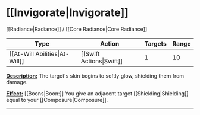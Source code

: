 # [[Invigorate|Invigorate]]
[[Radiance|Radiance]] / [[Core Radiance|Core Radiance]]

| Type                           | Action                   | Targets | Range |
| ------------------------------ | ------------------------ | ------- | ----- |
| [[At-Will Abilities\|At-Will]] | [[Swift Actions\|Swift]] | 1       | 10    |

<u>**Description:**</u> The target's skin begins to softly glow, shielding them from damage.

<u>**Effect:**</u> [[Boons|Boon:]] You give an adjacent target [[Shielding|Shielding]] equal to your [[Composure|Composure]].


---